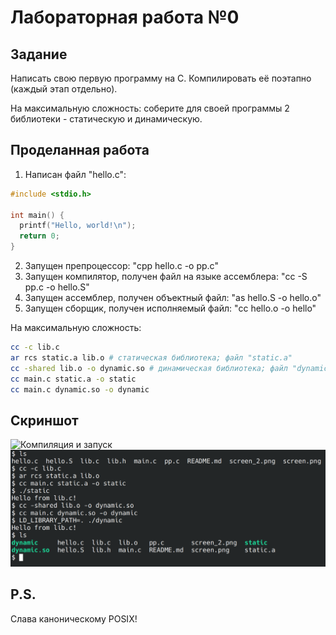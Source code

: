 # Лабораторная работа №0
## Задание
Написать свою первую программу на C. Компилировать её поэтапно (каждый этап отдельно).

На максимальную сложность: соберите для своей программы 2 библиотеки - статическую и динамическую.
## Проделанная работа
1. Написан файл "hello.c":
```c
#include <stdio.h>

int main() {
  printf("Hello, world!\n");
  return 0;
}
```
2. Запущен препроцессор: "cpp hello.c -o pp.c"
3. Запущен компилятор, получен файл на языке ассемблера: "cc -S pp.c -o hello.S"
4. Запущен ассемблер, получен объектный файл: "as hello.S -o hello.o"
5. Запущен сборщик, получен исполняемый файл: "cc hello.o -o hello"

На максимальную сложность:
```sh
cc -c lib.c
ar rcs static.a lib.o # статическая библиотека; файл "static.a"
cc -shared lib.o -o dynamic.so # динамическая библиотека; файл "dynamic.so"
cc main.c static.a -o static
cc main.c dynamic.so -o dynamic
```

## Скриншот
![Компиляция и запуск](screen.png)
![Максимальная сложность](screen_2.png)

## P.S.
Слава каноническому POSIX!
